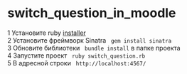 # switch_question_in_moodle
1 Установите ruby
<a href = "https://rubyinstaller.org/downloads/">installer</a><br>
2 Установите фреймворк Sinatra
<code> gem install sinatra </code><br>
3 Обновите библиотеки <code> bundle install</code> в папке проекта <br>
4 Запустите проект <code> ruby switch_question.rb </code> <br>
5 В адресной строки <code> http://localhost:4567/ </code> <br>
